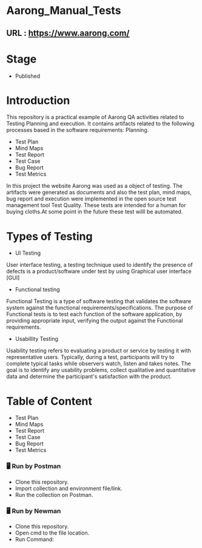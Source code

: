 # Aarong_Manual_Tests
## URL : https://www.aarong.com/
# Stage
* Published
# Introduction
This repository is a practical example of Aarong QA activities related to Testing Planning and execution. It contains artifacts related to the following processes based in the software requirements:
Planning.
* Test Plan
* Mind Maps
* Test Report
* Test Case
* Bug Report
* Test Metrics

In this project the website Aarong was used as a object of testing. The artifacts were generated as documents and also the test plan, mind maps, bug report and execution were implemented in the open source test management tool Test Quality. These tests are intended for a human for buying cloths.At some point in the future these test willl be automated.

# Types of Testing
* UI Testing

User interface testing, a testing technique used to identify the presence of defects is a product/software under test by using Graphical user interface [GUI]
* Functional testing

Functional Testing is a type of software testing that validates the software system against the functional requirements/specifications. The purpose of Functional tests is to test each function of the software application, by providing appropriate input, verifying the output against the Functional requirements.

* Usabillity Testing

Usability testing refers to evaluating a product or service by testing it with representative users. Typically, during a test, participants will try to complete typical tasks while observers watch, listen and takes notes.  The goal is to identify any usability problems, collect qualitative and quantitative data and determine the participant's satisfaction with the product.

# Table of Content
* Test Plan
* Mind Maps
* Test Report
* Test Case
* Bug Report
* Test Metrics
### 🖥 Run by Postman
* Clone this repository.
* Import collection and environment file/link.
* Run the collection on Postman.
### 🖥 Run by Newman
* Clone this repository.
* Open cmd to the file location.
* Run Command:
